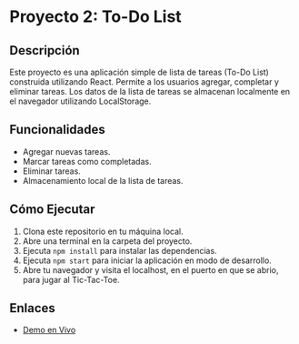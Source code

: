
# Proyecto 2: To-Do List

## Descripción
Este proyecto es una aplicación simple de lista de tareas (To-Do List) construida utilizando React. Permite a los usuarios agregar, completar y eliminar tareas. Los datos de la lista de tareas se almacenan localmente en el navegador utilizando LocalStorage.

## Funcionalidades
- Agregar nuevas tareas.
- Marcar tareas como completadas.
- Eliminar tareas.
- Almacenamiento local de la lista de tareas.

## Cómo Ejecutar
1. Clona este repositorio en tu máquina local.
2. Abre una terminal en la carpeta del proyecto.
3. Ejecuta `npm install` para instalar las dependencias.
4. Ejecuta `npm start` para iniciar la aplicación en modo de desarrollo.
5. Abre tu navegador y visita el localhost, en el puerto en que se abrio, para jugar al Tic-Tac-Toe.

## Enlaces
- [Demo en Vivo](https://to-do-andinorodrigo.netlify.app/)
